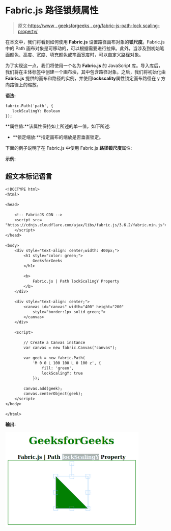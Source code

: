 # Fabric.js 路径锁频属性

> 原文:[https://www . geeksforgeeks . org/fabric-js-path-lock scaling-property/](https://www.geeksforgeeks.org/fabric-js-path-lockscalingy-property/)

在本文中，我们将看到如何使用 **Fabric.js** 设置路径画布对象的**锁尺度**。Fabric.js 中的 Path 画布对象是可移动的，可以根据需要进行拉伸。此外，当涉及到初始笔画颜色、高度、宽度、填充颜色或笔画宽度时，可以自定义路径对象。

为了实现这一点，我们将使用一个名为 **Fabric.js** 的 JavaScript 库。导入库后，我们将在主体标签中创建一个画布块，其中包含路径对象。之后，我们将初始化由 **Fabric.js** 提供的画布和路径的实例，并使用**lockscality**属性锁定画布路径在 y 方向路径上的缩放。

**语法:**

```
fabric.Path('path', {
   lockScalingY: Boolean
});
```

**属性值:**该属性保持如上所述的单一值，如下所述:

*   **锁定缩放:**指定画布的缩放是否垂直锁定。

下面的例子说明了在 Fabric.js 中使用 Fabric.js **路径锁尺度**属性:

**示例:**

## 超文本标记语言

```
<!DOCTYPE html>
<html>

<head>

    <!-- FabricJS CDN -->
    <script src=
"https://cdnjs.cloudflare.com/ajax/libs/fabric.js/3.6.2/fabric.min.js">
    </script>
</head>

<body>
    <div style="text-align: center;width: 400px;">
        <h1 style="color: green;">
            GeeksforGeeks
        </h1>

        <b> 
            Fabric.js | Path lockScalingY Property 
        </b>
    </div>

    <div style="text-align: center;">
        <canvas id="canvas" width="400" height="200"
            style="border:1px solid green;"> 
        </canvas>
    </div>

    <script>

        // Create a Canvas instance 
        var canvas = new fabric.Canvas("canvas");

        var geek = new fabric.Path(
            'M 0 0 L 100 100 L 0 100 z', {
                fill: 'green',
                lockScalingY: true
            });

        canvas.add(geek);
        canvas.centerObject(geek);
    </script>
</body>

</html>
```

**输出:**

![](img/709ed6551bde9299b391eb86d95185a7.png)
